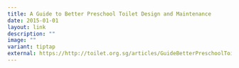 ```yaml
---
title: A Guide to Better Preschool Toilet Design and Maintenance
date: 2015-01-01
layout: link
description: ""
image: ""
variant: tiptap
external: https://http://toilet.org.sg/articles/GuideBetterPreschoolToilet.pdf
---
```

